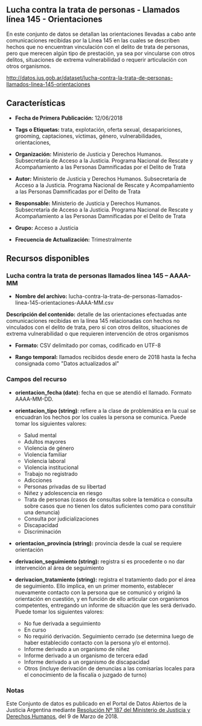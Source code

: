 Lucha contra la trata de personas - Llamados línea 145 - Orientaciones
----------------------------------------------------------------------

En este conjunto de datos se detallan las orientaciones llevadas a cabo ante comunicaciones recibidas por la Línea 145 en las cuales se describen hechos que no encuentran vinculación con el delito de trata de personas, pero que merecen algún tipo de prestación, ya sea por vincularse con otros delitos, situaciones de extrema vulnerabilidad o requerir articulación con otros organismos.

http://datos.jus.gob.ar/dataset/lucha-contra-la-trata-de-personas-llamados-linea-145-orientaciones

Características
---------------

-   **Fecha de Primera** **Publicación:** 12/06/2018

-   **Tags o Etiquetas:** trata, explotación, oferta sexual, desapariciones, grooming, captaciones, víctimas, género, vulnerabilidades, orientaciones, 

-   **Organización:** Ministerio de Justicia y Derechos Humanos. Subsecretaría de Acceso a la Justicia. Programa Nacional de Rescate y Acompañamiento a las Personas Damnificadas por el Delito de Trata

-   **Autor:** Ministerio de Justicia y Derechos Humanos. Subsecretaría de Acceso a la Justicia. Programa Nacional de Rescate y Acompañamiento a las Personas Damnificadas por el Delito de Trata

-   **Responsable:** Ministerio de Justicia y Derechos Humanos. Subsecretaría de Acceso a la Justicia. Programa Nacional de Rescate y Acompañamiento a las Personas Damnificadas por el Delito de Trata

-   **Grupo:** Acceso a Justicia

-   **Frecuencia de Actualización:** Trimestralmente

Recursos disponibles
--------------------

### Lucha contra la trata de personas llamados línea 145 – AAAA-MM

-   **Nombre del archivo:** lucha-contra-la-trata-de-personas-llamados-linea-145-orientaciones-AAAA-MM.csv

**Descripción del contenido:** detalle de las orientaciones efectuadas ante comunicaciones recibidas en la línea 145 relacionadas con hechos no vinculados con el delito de trata, pero si con otros delitos, situaciones de extrema vulnerabilidad o que requieren intervención de otros organismos

-   **Formato:** CSV delimitado por comas, codificado en UTF-8

-   **Rango temporal:** llamados recibidos desde enero de 2018 hasta la fecha consignada como "Datos actualizados al"

### Campos del recurso

-   **orientacion_fecha (date)**: fecha en que se atendió el llamado. Formato AAAA-MM-DD.

-   **orientacion_tipo (string)**: refiere a la clase de problemática en la cual se encuadran los hechos  por los cuales la persona se comunica. Puede tomar los siguientes valores:

    -   Salud mental
    -   Adultos mayores
    -   Violencia de género
    -   Violencia familiar
    -   Violencia laboral
    -   Violencia institucional
    -   Trabajo no registrado
    -   Adicciones
    -   Personas privadas de su libertad
    -   Niñez y adolescencia en riesgo
    -   Trata de personas (casos de consultas sobre la temática o consulta sobre casos que no tienen los datos suficientes como para constituir una denuncia)
    -   Consulta por judicializaciones
    -   Discapacidad
    -   Discriminación

-   **orientacion_provincia (string):** provincia desde la cual se requiere orientación

-   **derivacion_seguimiento (string):** registra si es procedente o no dar intervención al área de seguimiento

-   **derivacion_tratamiento (string):** registra el tratamiento dado por el área de seguimiento. Ello implica, en un primer momento, establecer nuevamente contacto con la persona que se comunicó y originó la orientación en cuestión, y en función de ello articular con organismos competentes, entregando un informe de  situación que les  será derivado.  Puede tomar los siguientes valores:

    -   No fue derivada a seguimiento
    -   En curso
    -   No requirió derivación. Seguimiento cerrado (se determina luego de haber establecido contacto con la persona y/o el entorno).
    -   Informe derivado a un organismo de niñez
    -   Informe derivado a un organismo de tercera edad
    -   Informe derivado a un organismo de discapacidad
    -   Otros (incluye derivación de denuncias a las comisarías locales para el conocimiento de la fiscalía o juzgado de turno)
    
### Notas

Este Conjunto de datos es publicado en el Portal de Datos Abiertos de la Justicia Argentina mediante [Resolución Nº 187 del Ministerio de Justicia y Derechos Humanos](http://datos.jus.gob.ar/resoluciones/RESOL-2018-187-APN-MJ.pdf), del 9 de Marzo de 2018.
